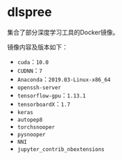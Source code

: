 # dlspree

集合了部分深度学习工具的Docker镜像。

镜像内容及版本如下：

+ `cuda`：`10.0`
+ `CUDNN`：`7`
+ `Anaconda`：`2019.03-Linux-x86_64`
+ `openssh-server`
+ `tensorflow-gpu`：`1.13.1`
+ `tensorboardX`：`1.7`
+ `keras`
+ `autopep8`
+ `torchsnooper`
+ `pysnooper`
+ `NNI`
+ `jupyter_contrib_nbextensions` 